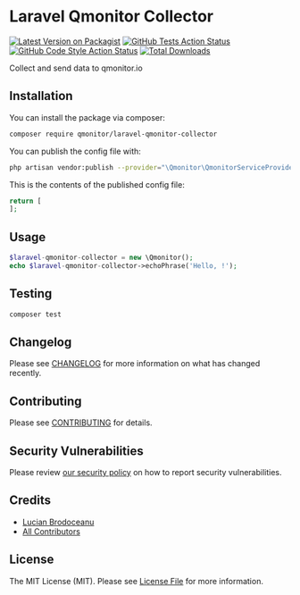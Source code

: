 # Laravel Qmonitor Collector

[![Latest Version on Packagist](https://img.shields.io/packagist/v/qmonitor/laravel-qmonitor-collector.svg?style=flat-square)](https://packagist.org/packages/qmonitor/laravel-qmonitor-collector)
[![GitHub Tests Action Status](https://img.shields.io/github/workflow/status/qmonitor/laravel-qmonitor-collector/run-tests?label=tests)](https://github.com/qmonitor/laravel-qmonitor-collector/actions?query=workflow%3ATests+branch%3Amaster)
[![GitHub Code Style Action Status](https://img.shields.io/github/workflow/status/qmonitor/laravel-qmonitor-collector/Check%20&%20fix%20styling?label=code%20style)](https://github.com/qmonitor/laravel-qmonitor-collector/actions?query=workflow%3A"Check+%26+fix+styling"+branch%3Amaster)
[![Total Downloads](https://img.shields.io/packagist/dt/qmonitor/laravel-qmonitor-collector.svg?style=flat-square)](https://packagist.org/packages/qmonitor/laravel-qmonitor-collector)


Collect and send data to qmonitor.io

## Installation

You can install the package via composer:

```bash
composer require qmonitor/laravel-qmonitor-collector
```

You can publish the config file with:
```bash
php artisan vendor:publish --provider="\Qmonitor\QmonitorServiceProvider" --tag="config"
```

This is the contents of the published config file:

```php
return [
];
```

## Usage

```php
$laravel-qmonitor-collector = new \Qmonitor();
echo $laravel-qmonitor-collector->echoPhrase('Hello, !');
```

## Testing

```bash
composer test
```

## Changelog

Please see [CHANGELOG](CHANGELOG.md) for more information on what has changed recently.

## Contributing

Please see [CONTRIBUTING](.github/CONTRIBUTING.md) for details.

## Security Vulnerabilities

Please review [our security policy](../../security/policy) on how to report security vulnerabilities.

## Credits

- [Lucian Brodoceanu](https://github.com/brodos)
- [All Contributors](../../contributors)

## License

The MIT License (MIT). Please see [License File](LICENSE.md) for more information.
